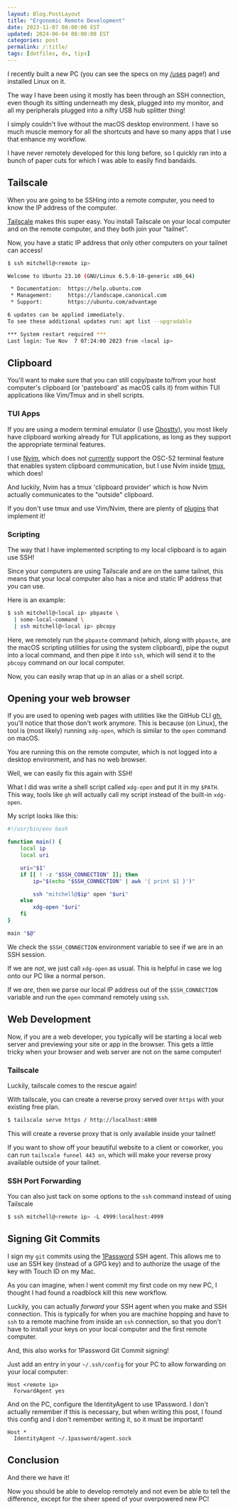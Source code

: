 ```yaml
---
layout: Blog.PostLayout
title: "Ergonomic Remote Development"
date: 2023-11-07 08:00:00 EST
updated: 2024-06-04 08:00:00 EST
categories: post
permalink: /:title/
tags: [dotfiles, dx, tips]
---
```


I recently built a new PC (you can see the specs on my [/uses](/uses) page!) and installed Linux on it.

The way I have been using it mostly has been through an SSH connection, even though its sitting underneath my desk, plugged into my monitor, and all my peripherals plugged into a nifty USB hub splitter thing!

I simply couldn't live without the macOS desktop environment. I have so much muscle memory for all the shortcuts and have so many apps that I use that enhance my workflow.

I have never remotely developed for this long before, so I quickly ran into a bunch of paper cuts for which I was able to easily find bandaids.

## Tailscale

When you are going to be SSHing into a remote computer, you need to know the IP address of the computer.

[Tailscale](https://tailscale.com/) makes this super easy. You install Tailscale on your local computer and on the remote computer, and they both join your "tailnet".

Now, you have a static IP address that only other computers on your tailnet can access!

```bash
$ ssh mitchell@<remote ip>

Welcome to Ubuntu 23.10 (GNU/Linux 6.5.0-10-generic x86_64)

 * Documentation:  https://help.ubuntu.com
 * Management:     https://landscape.canonical.com
 * Support:        https://ubuntu.com/advantage

6 updates can be applied immediately.
To see these additional updates run: apt list --upgradable

*** System restart required ***
Last login: Tue Nov  7 07:24:00 2023 from <local ip>
```

## Clipboard

You'll want to make sure that you can still copy/paste to/from your host computer's clipboard (or 'pasteboard' as macOS calls it) from within TUI applications like Vim/Tmux and in shell scripts.

### TUI Apps

If you are using a modern terminal emulator (I use [Ghostty](https://mitchellh.com/ghostty)), you most likely have clipboard working already for TUI applications, as long as they support the appropriate terminal features.

I use [Nvim](https://neovim.io/), which does not [currently](https://github.com/neovim/neovim/pull/25872) support the OSC-52 terminal feature that enables system clipboard communication, but I use Nvim inside [tmux](https://github.com/tmux/tmux), which does!

And luckily, Nvim has a tmux 'clipboard provider' which is how Nvim actually communicates to the "outside" clipboard.

If you don't use tmux and use Vim/Nvim, there are plenty of [plugins](https://github.com/ojroques/vim-oscyank) that implement it!

### Scripting

The way that I have implemented scripting to my local clipboard is to again use SSH!

Since your computers are using Tailscale and are on the same tailnet, this means that your local computer also has a nice and static IP address that you can use.

Here is an example:

```sh
$ ssh mitchell@<local ip> pbpaste \
  | some-local-command \
  | ssh mitchell@<local ip> pbcopy
```

Here, we remotely run the `pbpaste` command (which, along with `pbpaste`, are the macOS scripting utilities for using the system clipboard), pipe the ouput into a local command, and then pipe it into `ssh`, which will send it to the `pbcopy` command on our local computer.

Now, you can easily wrap that up in an alias or a shell script.

## Opening your web browser

If you are used to opening web pages with utilities like the GitHub CLI [gh](https://cli.github.com/), you'll notice that those don't work anymore. This is because (on Linux), the tool is (most likely) running `xdg-open`, which is similar to the `open` command on macOS.

You are running this on the remote computer, which is not logged into a desktop environment, and has no web browser.

Well, we can easily fix this again with SSH!

What I did was write a shell script called `xdg-open` and put it in my `$PATH`. This way, tools like `gh` will actually call my script instead of the built-in `xdg-open`.

My script looks like this:

```bash
#!/usr/bin/env bash

function main() {
	local ip
	local uri

	uri="$1"
	if [[ ! -z "$SSH_CONNECTION" ]]; then
		ip="$(echo "$SSH_CONNECTION" | awk '{ print $1 }')"

		ssh "mitchell@$ip" open "$uri"
	else
		xdg-open "$uri"
	fi
}

main "$@"
```

We check the `$SSH_CONNECTION` environment variable to see if we are in an SSH session.

If we are _not_, we just call `xdg-open` as usual. This is helpful in case we log onto our PC like a normal person.

If we _are_, then we parse our local IP address out of the `$SSH_CONNECTION` variable and run the `open` command remotely using `ssh`.


## Web Development

Now, if you are a web developer, you typically will be starting a local web server and previewing your site or app in the browser. This gets a little tricky when your browser and web server are not on the same computer!

### Tailscale

Luckily, tailscale comes to the rescue again!

With tailscale, you can create a reverse proxy served over `https` with your existing free plan.


```bash
$ tailscale serve https / http://localhost:4000
```

This will create a reverse proxy that is only available inside your tailnet!

If you want to show off your beautiful website to a client or coworker, you can run `tailscale funnel 443 on`, which will make your reverse proxy available outside of your tailnet.

### SSH Port Forwarding

You can also just tack on some options to the `ssh` command instead of using Tailscale

```bash
$ ssh mitchell@<remote ip> -L 4999:localhost:4999
```

## Signing Git Commits

I sign my `git` commits using the [1Password](https://1password.com/) SSH agent. This allows me to use an SSH key (instead of a GPG key) and to authorize the usage of the key with Touch ID on my Mac.

As you can imagine, when I went commit my first code on my new PC, I thought I had found a roadblock kill this new workflow.


Luckily, you can actually _forward_ your SSH agent when you make and SSH connection. This is typically for when you are machine hopping and have to `ssh` to a remote machine from inside an `ssh` connection, so that you don't have to install your keys on your local computer and the first remote computer.

And, this also works for 1Password Git Commit signing!

Just add an entry in your `~/.ssh/config` for your PC to allow forwarding on your local computer:

```ssh
Host <remote ip>
  ForwardAgent yes
```

And on the PC, configure the IdentityAgent to use 1Password. I don't actually remember if this is necessary, but when writing this post, I found this config and I don't remember writing it, so it must be important!
 
```ssh
Host *
  IdentityAgent ~/.1password/agent.sock
```


## Conclusion

And there we have it! 

Now you should be able to develop remotely and not even be able to tell the difference, except for the sheer speed of your overpowered new PC!
